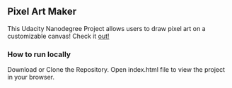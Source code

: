 ## Pixel Art Maker 

This Udacity Nanodegree Project allows users to draw pixel art on a customizable canvas! Check it [out!](http://noimat.design/Pixel-Art-Maker/)

### How to run locally

Download or Clone the Repository. Open index.html file to view the project in your browser.
